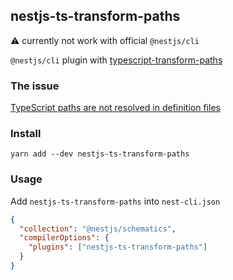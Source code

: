 ## nestjs-ts-transform-paths

:warning: currently not work with official `@nestjs/cli`

`@nestjs/cli` plugin with [typescript-transform-paths](https://github.com/LeDDGroup/typescript-transform-paths#readme)

### The issue

[TypeScript paths are not resolved in definition files](https://github.com/microsoft/TypeScript/issues/32999)

### Install

```
yarn add --dev nestjs-ts-transform-paths
```

### Usage

Add `nestjs-ts-transform-paths` into `nest-cli.json`

```json
{
  "collection": "@nestjs/schematics",
  "compilerOptions": {
    "plugins": ["nestjs-ts-transform-paths"]
  }
}
```
